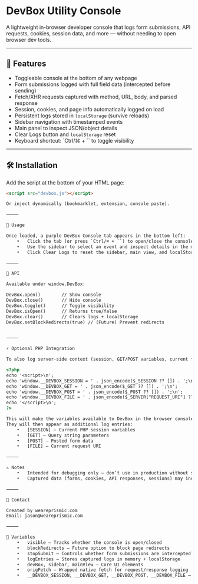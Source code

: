 # DevBox Utility Console

A lightweight in-browser developer console that logs form submissions, API requests, cookies, session data, and more — without needing to open browser dev tools.

---

## 🚀 Features
- Toggleable console at the bottom of any webpage  
- Form submissions logged with full field data (intercepted before sending)  
- Fetch/XHR requests captured with method, URL, body, and parsed response  
- Session, cookies, and page info automatically logged on load  
- Persistent logs stored in `localStorage` (survive reloads)  
- Sidebar navigation with timestamped events  
- Main panel to inspect JSON/object details  
- Clear Logs button and `localStorage` reset  
- Keyboard shortcut: `Ctrl/⌘ + \`` to toggle visibility  

---

## 🛠 Installation
Add the script at the bottom of your HTML page:

```html
<script src="devbox.js"></script>

Or inject dynamically (bookmarklet, extension, console paste).

⸻

📖 Usage

Once loaded, a purple DevBox Console tab appears in the bottom left:
	•	Click the tab (or press `Ctrl/⌘ + ``) to open/close the console
	•	Use the sidebar to select an event and inspect details in the main panel
	•	Click Clear Logs to reset the sidebar, main view, and localStorage

⸻

🔑 API

Available under window.DevBox:

DevBox.open()        // Show console
DevBox.close()       // Hide console
DevBox.toggle()      // Toggle visibility
DevBox.isOpen()      // Returns true/false
DevBox.clear()       // Clears logs + localStorage
DevBox.setBlockRedirects(true) // (Future) Prevent redirects


⸻

⚡ Optional PHP Integration

To also log server-side context (session, GET/POST variables, current file), inject this snippet in your PHP templates:

<?php
echo '<script>\n';
echo 'window.__DEVBOX_SESSION = ' . json_encode($_SESSION ?? []) . ';\n';
echo 'window.__DEVBOX_GET = ' . json_encode($_GET ?? []) . ';\n';
echo 'window.__DEVBOX_POST = ' . json_encode($_POST ?? []) . ';\n';
echo 'window.__DEVBOX_FILE = ' . json_encode($_SERVER["REQUEST_URI"] ?? "") . ';\n';
echo '</script>\n';
?>

This will make the variables available to DevBox in the browser console.
They will then appear as additional log entries:
	•	[SESSION] – Current PHP session variables
	•	[GET] – Query string parameters
	•	[POST] – Posted form data
	•	[FILE] – Current request URI

⸻

⚠️ Notes
	•	Intended for debugging only — don’t use in production without security
	•	Captured data (forms, cookies, API responses, sessions) may include sensitive information

⸻

📩 Contact

Created by weareprismic.com
Email: jason@weareprismic.com

⸻

📌 Variables
	•	visible – Tracks whether the console is open/closed
	•	blockRedirects – Future option to block page redirects
	•	stopSubmit – Controls whether form submissions are intercepted
	•	logEntries – Stores captured logs in memory + localStorage
	•	devBox, sidebar, mainView – Core UI elements
	•	origFetch – Wrapped native fetch for request/response logging
	•	__DEVBOX_SESSION, __DEVBOX_GET, __DEVBOX_POST, __DEVBOX_FILE – Optional server-side context (PHP integration)

